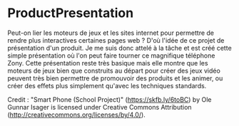 # ProductPresentation

Peut-on lier les moteurs de jeux et les sites internet pour permettre de rendre plus interactives certaines pages web ? D'où l'idée de ce projet de présentation d'un produit. Je me suis donc attelé à la tâche et est créé cette simple présentation où l'on peut faire tourner ce magnifique téléphone Zony. Cette présentation reste très basique mais elle montre que les moteurs de jeux bien que construits au départ pour créer des jeux vidéo peuvent très bien permettre de promouvoir des produits et les animer, ou créer des effets plus simplement qu'avec les techniques standards.

Credit :
"Smart Phone (School Project)" (https://skfb.ly/6toBC) by Ole Gunnar Isager is licensed under Creative Commons Attribution (http://creativecommons.org/licenses/by/4.0/).
